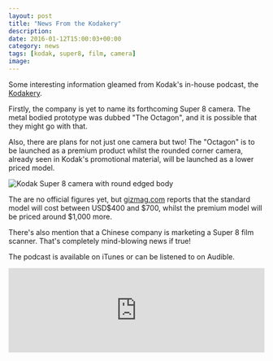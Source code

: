 ```yaml
---
layout: post
title: "News From the Kodakery"
description: 
date: 2016-01-12T15:00:03+00:00
category: news
tags: [kodak, super8, film, camera]
image:
---
```


Some interesting information gleamed from Kodak's in-house podcast, the [Kodakery](http://www.kodak.com/ek/US/en/corp/Podcasts/Kodakery/default.htm?CID=go&idhbx=kodakery).

Firstly, the company is yet to name its forthcoming Super 8 camera. The metal bodied prototype was dubbed "The Octagon", and it is possible that they might go with that.

Also, there are plans for not just one camera but two! The "Octagon" is to be launched as a premium product whilst the rounded corner camera, already seen in Kodak's promotional material, will be launched as a lower priced model.

<img src="{{ site.baseurl }}/assets/kodakreboot/Super_8_Round_399_White.jpg" alt="Kodak Super 8 camera with round edged body">

The are no official figures yet, but [gizmag.com](http://www.gizmag.com/kodak-super-8-movie-camera/41237/) reports that the standard model will cost between USD$400 and $700, whilst the premium model will be priced around $1,000 more.

There's also mention that a Chinese company is marketing a Super 8 film scanner. That's completely mind-blowing news if true!

The podcast is available on iTunes or can be listened to on Audible.

<iframe width="100%" height="166" scrolling="no" frameborder="no" src="https://w.soundcloud.com/player/?url=https%3A//api.soundcloud.com/tracks/240928122&amp;color=ff5500&amp;auto_play=false&amp;hide_related=false&amp;show_comments=true&amp;show_user=true&amp;show_reposts=false"></iframe>